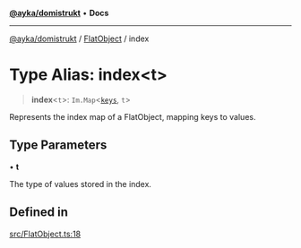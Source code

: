 [**@ayka/domistrukt**](../../../README.md) • **Docs**

***

[@ayka/domistrukt](../../../globals.md) / [FlatObject](../README.md) / index

# Type Alias: index\<t\>

> **index**\<`t`\>: `Im.Map`\<[`keys`](keys.md), `t`\>

Represents the index map of a FlatObject, mapping keys to values.

## Type Parameters

• **t**

The type of values stored in the index.

## Defined in

[src/FlatObject.ts:18](https://github.com/AndreyMork/domistrukt/blob/a3a0cb5c43a16ed6506fbb5003dcad527e48abe7/src/FlatObject.ts#L18)
